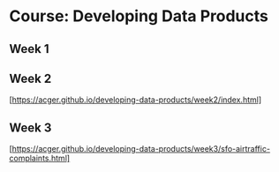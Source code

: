# Course: Developing Data Products

## Week 1

## Week 2
[https://acger.github.io/developing-data-products/week2/index.html]
## Week 3
[https://acger.github.io/developing-data-products/week3/sfo-airtraffic-complaints.html]

